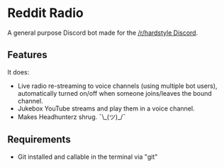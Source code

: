 # Reddit Radio
A general purpose Discord bot made for the [/r/hardstyle Discord](https://discord.gg/hardstyle).

## Features
It does:

* Live radio re-streaming to voice channels (using multiple bot users), automatically turned on/off when someone joins/leaves the bound channel.
* Jukebox YouTube streams and play them in a voice channel.
* Makes Headhunterz shrug. ¯\\\_(ツ)\_/¯

## Requirements

* Git installed and callable in the terminal via "git"
